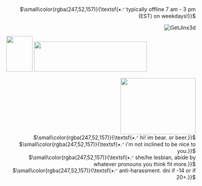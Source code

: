 <p align="right"> $\small\color{rgba(247,52,157)}{\textsf{⭑.ᐟ typically offline 7 am - 3 pm (EST) on weekdays!}}$<br/>
<p align="right"> <img src="https://komarev.com/ghpvc/?username=GetJinx3d&label=defeated%20losers&color=f63399&style=flat" alt="GetJinx3d" /> </p>
</p>



<img width="70" height="95" src="https://64.media.tumblr.com/93919b916192d8c70267609327236a0e/ef89a9be7487b235-a9/s75x75_c1/6309660b8184e8bbced7bc99def4861a35ebba21.gifv"> <img src="https://lastfm-profile-readme.vercel.app/api/losingmarbles?color=f63399&textColor=550385&isRounded=true&displayName=true" width="300" height="80" />





<p align="right"> <img width="200" height="150" src="https://64.media.tumblr.com/2dc209372fd46ce2d97179bef00b4705/93404a6466445b0d-4c/s400x600/4da8c051cfab707025584a90b2ed168b90c6c393.gif"><br/> 
$\small\color{rgba(247,52,157)}{\textsf{⭑.ᐟ hi! im bear. or beer.}}$<br/> $\small\color{rgba(247,52,157)}{\textsf{⭑.ᐟ i'm not inclined to be nice to you.}}$<br/> $\small\color{rgba(247,52,157)}{\textsf{⭑.ᐟ she/he lesbian, abide by whatever pronouns you think fit more.}}$<br/> $\small\color{rgba(247,52,157)}{\textsf{⭑.ᐟ anti-harassment. dni if -14 or if 20+.}}$<br/>
  </p>


